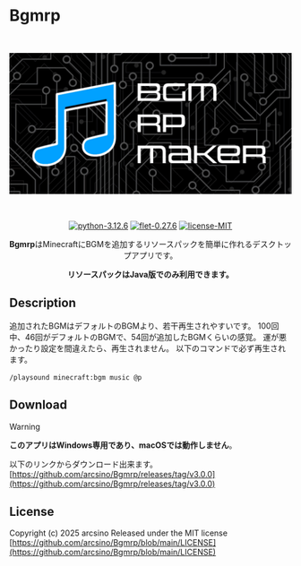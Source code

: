 # Bgmrp
<div align="center">
    <br>
        <p>
        <img src="https://raw.githubusercontent.com/arcsino/Bgmrp/main/src/assets/images/wp.png" width="600" alt="Bgmrp">
        </p>
    <br>
    <p>
        <a href="https://www.python.org/downloads/release/python-3126/" target="_blank" rel="noopener noreferrer"><img src="https://img.shields.io/badge/python-3.12.6-blue" alt="python-3.12.6"></a>
        <a href="https://flet.dev/" target="_blank" rel="noopener noreferrer"><img src="https://img.shields.io/badge/flet-0.27.6-ff1463" alt="flet-0.27.6"></a>
        <a href="#" target="_blank" rel="noopener noreferrer"><img src="https://img.shields.io/badge/license-MIT-green" alt="license-MIT"></a>
    </p>
    <p><b>Bgmrp</b>はMinecraftにBGMを追加するリソースパックを簡単に作れるデスクトップアプリです。</p>
    <p><b>リソースパックはJava版でのみ利用できます。</b></p>
</div>

## Description
追加されたBGMはデフォルトのBGMより、若干再生されやすいです。
100回中、46回がデフォルトのBGMで、54回が追加したBGMくらいの感覚。
運が悪かったり設定を間違えたら、再生されません。
以下のコマンドで必ず再生されます。
```
/playsound minecraft:bgm music @p
```

## Download
> [!WARNING]
> <b>このアプリはWindows専用であり、macOSでは動作しません</b>。

以下のリンクからダウンロード出来ます。<br>
[https://github.com/arcsino/Bgmrp/releases/tag/v3.0.0](https://github.com/arcsino/Bgmrp/releases/tag/v3.0.0)

## License
Copyright (c) 2025 arcsino
Released under the MIT license<br>
[https://github.com/arcsino/Bgmrp/blob/main/LICENSE](https://github.com/arcsino/Bgmrp/blob/main/LICENSE)
